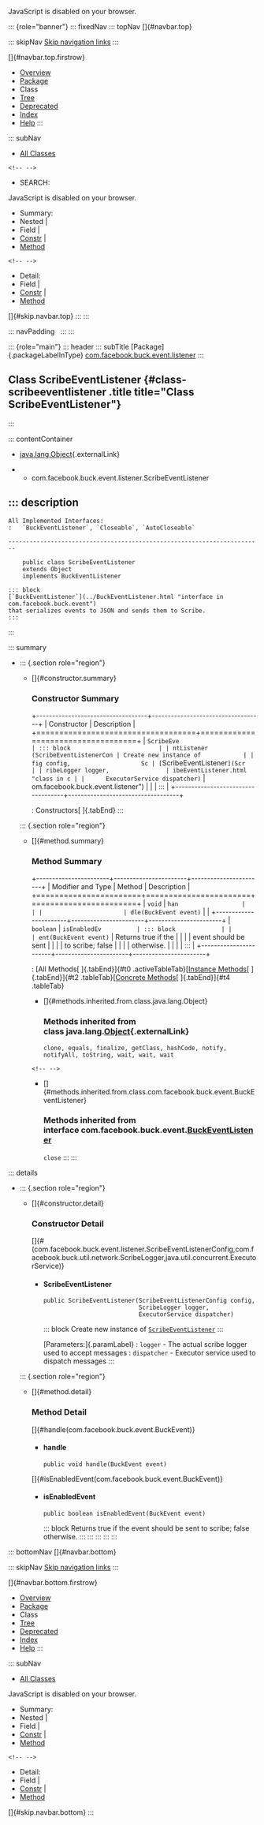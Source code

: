 <div>

JavaScript is disabled on your browser.

</div>

::: {role="banner"}
::: fixedNav
::: topNav
[]{#navbar.top}

::: skipNav
[Skip navigation links](#skip.navbar.top "Skip navigation links")
:::

[]{#navbar.top.firstrow}

-   [Overview](../../../../../index.html)
-   [Package](package-summary.html)
-   Class
-   [Tree](package-tree.html)
-   [Deprecated](../../../../../deprecated-list.html)
-   [Index](../../../../../index-all.html)
-   [Help](../../../../../help-doc.html)
:::

::: subNav
-   [All Classes](../../../../../allclasses.html)

```{=html}
<!-- -->
```
-   SEARCH:

<div>

<div>

JavaScript is disabled on your browser.

</div>

</div>

<div>

-   Summary: 
-   Nested \| 
-   Field \| 
-   [Constr](#constructor.summary) \| 
-   [Method](#method.summary)

```{=html}
<!-- -->
```
-   Detail: 
-   Field \| 
-   [Constr](#constructor.detail) \| 
-   [Method](#method.detail)

</div>

[]{#skip.navbar.top}
:::
:::

::: navPadding
 
:::
:::

::: {role="main"}
::: header
::: subTitle
[Package]{.packageLabelInType} [com.facebook.buck.event.listener](package-summary.html)
:::

## Class ScribeEventListener {#class-scribeeventlistener .title title="Class ScribeEventListener"}
:::

::: contentContainer
-   [java.lang.Object](http://docs.oracle.com/javase/7/docs/api/java/lang/Object.html?is-external=true "class or interface in java.lang"){.externalLink}

-   -   com.facebook.buck.event.listener.ScribeEventListener

::: description
-   

    All Implemented Interfaces:
    :   `BuckEventListener`, `Closeable`, `AutoCloseable`

    ------------------------------------------------------------------------

        public class ScribeEventListener
        extends Object
        implements BuckEventListener

    ::: block
    [`BuckEventListener`](../BuckEventListener.html "interface in com.facebook.buck.event")
    that serializes events to JSON and sends them to Scribe.
    :::
:::

::: summary
-   ::: {.section role="region"}
    -   []{#constructor.summary}

        ### Constructor Summary

        +-----------------------------------+-----------------------------------+
        | Constructor                       | Description                       |
        +===================================+===================================+
        | `ScribeEve                        | ::: block                         |
        | ntListener​(ScribeEventListenerCon | Create new instance of            |
        | fig config,                    Sc | [`ScribeEventListener`](Scr       |
        | ribeLogger logger,                | ibeEventListener.html "class in c |
        |      ExecutorService dispatcher)` | om.facebook.buck.event.listener") |
        |                                   | :::                               |
        +-----------------------------------+-----------------------------------+

        : Constructors[ ]{.tabEnd}
    :::

    ::: {.section role="region"}
    -   []{#method.summary}

        ### Method Summary

        +-----------------------+-----------------------+-----------------------+
        | Modifier and Type     | Method                | Description           |
        +=======================+=======================+=======================+
        | `void`                | `han                  |                       |
        |                       | dle​(BuckEvent event)` |                       |
        +-----------------------+-----------------------+-----------------------+
        | `boolean`             | `isEnabledEv          | ::: block             |
        |                       | ent​(BuckEvent event)` | Returns true if the   |
        |                       |                       | event should be sent  |
        |                       |                       | to scribe; false      |
        |                       |                       | otherwise.            |
        |                       |                       | :::                   |
        +-----------------------+-----------------------+-----------------------+

        : [All Methods[ ]{.tabEnd}]{#t0 .activeTableTab}[[Instance
        Methods](javascript:show(2);)[ ]{.tabEnd}]{#t2
        .tableTab}[[Concrete
        Methods](javascript:show(8);)[ ]{.tabEnd}]{#t4 .tableTab}

        -   []{#methods.inherited.from.class.java.lang.Object}

            ### Methods inherited from class java.lang.[Object](http://docs.oracle.com/javase/7/docs/api/java/lang/Object.html?is-external=true "class or interface in java.lang"){.externalLink}

            `clone, equals, finalize, getClass, hashCode, notify, notifyAll, toString, wait, wait, wait`

        ```{=html}
        <!-- -->
        ```
        -   []{#methods.inherited.from.class.com.facebook.buck.event.BuckEventListener}

            ### Methods inherited from interface com.facebook.buck.event.[BuckEventListener](../BuckEventListener.html "interface in com.facebook.buck.event")

            `close`
    :::
:::

::: details
-   ::: {.section role="region"}
    -   []{#constructor.detail}

        ### Constructor Detail

        []{#<init>(com.facebook.buck.event.listener.ScribeEventListenerConfig,com.facebook.buck.util.network.ScribeLogger,java.util.concurrent.ExecutorService)}

        -   #### ScribeEventListener

                public ScribeEventListener​(ScribeEventListenerConfig config,
                                           ScribeLogger logger,
                                           ExecutorService dispatcher)

            ::: block
            Create new instance of
            [`ScribeEventListener`](ScribeEventListener.html "class in com.facebook.buck.event.listener")
            :::

            [Parameters:]{.paramLabel}
            :   `logger` - The actual scribe logger used to accept
                messages
            :   `dispatcher` - Executor service used to dispatch
                messages
    :::

    ::: {.section role="region"}
    -   []{#method.detail}

        ### Method Detail

        []{#handle(com.facebook.buck.event.BuckEvent)}

        -   #### handle

            ``` methodSignature
            public void handle​(BuckEvent event)
            ```

        []{#isEnabledEvent(com.facebook.buck.event.BuckEvent)}

        -   #### isEnabledEvent

            ``` methodSignature
            public boolean isEnabledEvent​(BuckEvent event)
            ```

            ::: block
            Returns true if the event should be sent to scribe; false
            otherwise.
            :::
    :::
:::
:::
:::

::: bottomNav
[]{#navbar.bottom}

::: skipNav
[Skip navigation links](#skip.navbar.bottom "Skip navigation links")
:::

[]{#navbar.bottom.firstrow}

-   [Overview](../../../../../index.html)
-   [Package](package-summary.html)
-   Class
-   [Tree](package-tree.html)
-   [Deprecated](../../../../../deprecated-list.html)
-   [Index](../../../../../index-all.html)
-   [Help](../../../../../help-doc.html)
:::

::: subNav
-   [All Classes](../../../../../allclasses.html)

<div>

<div>

JavaScript is disabled on your browser.

</div>

</div>

<div>

-   Summary: 
-   Nested \| 
-   Field \| 
-   [Constr](#constructor.summary) \| 
-   [Method](#method.summary)

```{=html}
<!-- -->
```
-   Detail: 
-   Field \| 
-   [Constr](#constructor.detail) \| 
-   [Method](#method.detail)

</div>

[]{#skip.navbar.bottom}
:::
